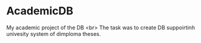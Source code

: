 # AcademicDB
My academic project of the DB <br\>
The task was to create DB suppoirtinh univesity system of dimploma theses.
